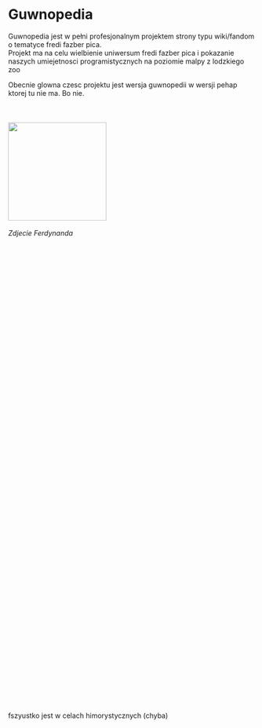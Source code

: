 <h1>Guwnopedia</h1>
<p>
    Guwnopedia jest w pełni profesjonalnym projektem strony typu wiki/fandom o tematyce fredi fazber pica. <br>
    Projekt ma na celu wielbienie uniwersum fredi fazber pica i pokazanie naszych umiejetnosci programistycznych na poziomie malpy z lodzkiego zoo <br>
    

</p>

Obecnie glowna czesc projektu jest wersja guwnopedii w wersji pehap ktorej tu nie ma. Bo nie. <br><br><br><br>
<a href="https://vltr.xyz/czat.php"><img style="height: 200px;" src="https://guwnopedia.vltr.xyz/img/czat/pics/fredifnaf.png" alt=""></a> <br><br>
<i>Zdjecie Ferdynanda </i>





















<br><br><br><br><br><br><br><br><br><br><br><br><br><br><br><br><br><br><br><br><br><br><br><br><br><br><br><br><br><br><br><br><br><br><br><br><br><br><br><br><br><br><br><br><br><br><br><br><br><br><br><br><br><br><br><br>
fszyustko jest w celach himorystycznych (chyba)
